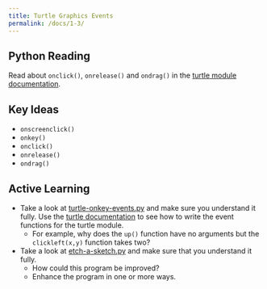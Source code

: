 ```yaml
---
title: Turtle Graphics Events
permalink: /docs/1-3/
---
```


## Python Reading
Read about `onclick()`, `onrelease()` and `ondrag()` in the [turtle module documentation](https://docs.python.org/3/library/turtle.html#module-turtle).

## Key Ideas
- `onscreenclick()`
- `onkey()`
- `onclick()`
- `onrelease()`
- `ondrag()`

## Active Learning
- Take a look at [turtle-onkey-events.py](../lessons/code/turtle_onkey_events.py) and make sure you understand it fully. Use the [turtle documentation](https://docs.python.org/3/library/turtle.html) to see how to write the event functions for the turtle module.
  - For example, why does the `up()` function have no arguments but the `clickleft(x,y)` function takes two?
- Take a look at [etch-a-sketch.py](../lessons/code/etch-a-sketch_practice.py) and make sure that you understand it fully.
  - How could this program be improved?
  - Enhance the program in one or more ways.

